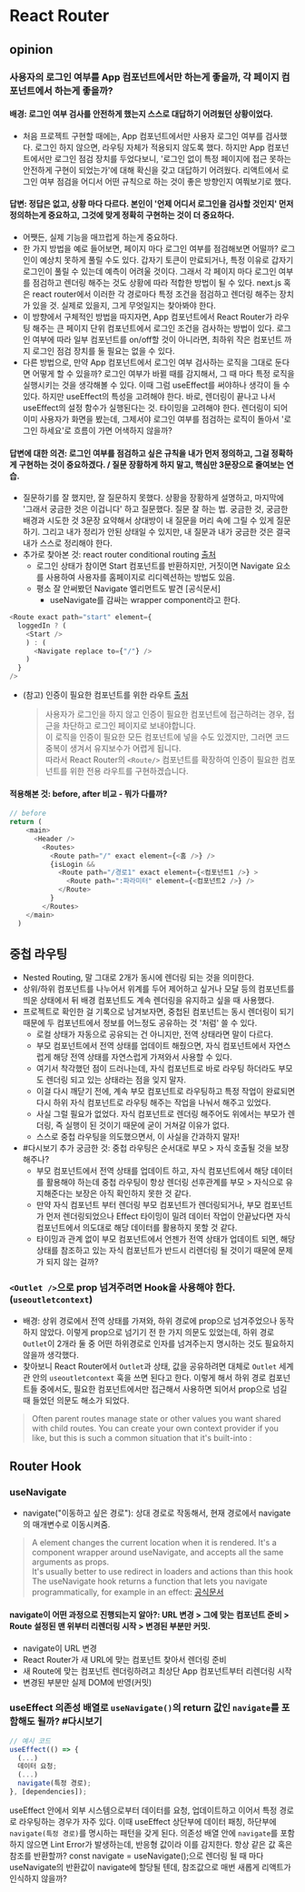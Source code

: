 # React Router

## opinion

### 사용자의 로그인 여부를 App 컴포넌트에서만 하는게 좋을까, 각 페이지 컴포넌트에서 하는게 좋을까?

#### 배경: 로그인 여부 검사를 안전하게 했는지 스스로 대답하기 어려웠던 상황이었다.
- 처음 프로젝트 구현할 때에는, App 컴포넌트에서만 사용자 로그인 여부를 검사했다. 로그인 하지 않으면, 라우팅 자체가 적용되지 않도록 했다. 하지만 App 컴포넌트에서만 로그인 점검 장치를 두었다보니, '로그인 없이 특정 페이지에 접근 못하는 안전하게 구현이 되었는가'에 대해 확신을 갖고 대답하기 어려웠다. 리액트에서 로그인 여부 점검을 어디서 어떤 규칙으로 하는 것이 좋은 방향인지 여쭤보기로 했다.

#### 답변: 정답은 없고, 상황 마다 다르다. 본인이 '언제 어디서 로그인을 검사할 것인지' 먼저 정의하는게 중요하고, 그것에 맞게 정확히 구현하는 것이 더 중요하다.
- 어쨋든, 실제 기능을 매끄럽게 하는게 중요하다.
- 한 가지 방법을 예로 들어보면, 페이지 마다 로그인 여부를 점검해보면 어떨까? 로그인이 예상치 못하게 풀릴 수도 있다. 갑자기 토큰이 만료되거나, 특정 이유로 갑자기 로그인이 풀릴 수 있는데 예측이 어려울 것이다. 그래서 각 페이지 마다 로그인 여부를 점검하고 렌더링 해주는 것도 상황에 따라 적합한 방법이 될 수 있다. next.js 혹은 react router에서 이러한 각 경로마다 특정 조건을 점검하고 렌더링 해주는 장치가 있을 것. 실제로 있을지, 그게 무엇일지는 찾아봐야 한다.
- 이 방향에서 구체적인 방법을 따지자면, App 컴포넌트에서 React Router가 라우팅 해주는 큰 페이지 단위 컴포넌트에서 로그인 조건을 검사하는 방법이 있다. 로그인 여부에 따라 일부 컴포넌트를 on/off할 것이 아니라면, 최하위 작은 컴포넌트 까지 로그인 점검 장치를 둘 필요는 없을 수 있다.
- 다른 방법으로, 만약 App 컴포넌트에서 로그인 여부 검사하는 로직을 그대로 둔다면 어떻게 할 수 있을까? 로그인 여부가 바뀔 때를 감지해서, 그 때 마다 특정 로직을 실행시키는 것을 생각해볼 수 있다. 이때 그럼 useEffect를 써야하나 생각이 들 수 있다. 하지만 useEffect의 특성을 고려해야 한다. 바로, 렌더링이 끝나고 나서 useEffect의 설정 함수가 실행된다는 것. 타이밍을 고려해야 한다. 렌더링이 되어 이미 사용자가 화면을 봤는데, 그제서야 로그인 여부를 점검하는 로직이 돌아서 '로그인 하세요'로 흐름이 가면 어색하지 않을까?

#### 답변에 대한 의견: 로그인 여부를 점검하고 싶은 규칙을 내가 먼저 정의하고, 그걸 정확하게 구현하는 것이 중요하겠다. / 질문 장황하게 하지 말고, 핵심만 3문장으로 줄여보는 연습.
- 질문하기를 잘 했지만, 잘 질문하지 못했다. 상황을 장황하게 설명하고, 마지막에 '그래서 궁금한 것은 이겁니다' 하고 질문했다. 질문 잘 하는 법. 궁금한 것, 궁금한 배경과 시도한 것 3문장 요약해서 상대방이 내 질문을 머리 속에 그릴 수 있게 질문하기. 그리고 내가 정리가 안된 상태일 수 있지만, 내 질문과 내가 궁금한 것은 결국 내가 스스로 정리해야 한다.
- 추가로 찾아본 것: react router conditional routing [출처](https://dev.to/salehmubashar/conditional-routing-with-react-router-v6-229g)
  - 로그인 상태가 참이면 Start 컴포넌트를 반환하지만, 거짓이면 Navigate 요소를 사용하여 사용자를 홈페이지로 리디렉션하는 방법도 있음.
  - 평소 잘 안써봤던 Navigate 엘리먼트도 발견 [공식문서]
    - useNavigate를 감싸는 wrapper component라고 한다.
```js
<Route exact path="start" element={
  loggedIn ? (
    <Start />
    ) : (
      <Navigate replace to={"/"} />
    )
  }
/>
```
- (참고) 인증이 필요한 컴포넌트를 위한 라우트 [출처](https://www.daleseo.com/react-router-authentication/)
  > 사용자가 로그인을 하지 않고 인증이 필요한 컴포넌트에 접근하려는 경우, 접근을 차단하고 로그인 페이지로 보내야합니다. <br> 이 로직을 인증이 필요한 모든 컴포넌트에 넣을 수도 있겠지만, 그러면 코드 중복이 생겨서 유지보수가 어렵게 됩니다. <br> 따라서 React Router의 `<Route/>` 컴포넌트를 확장하여 인증이 필요한 컴포넌트를 위한 전용 라우트를 구현하겠습니다.



#### 적용해본 것: before, after 비교 - 뭐가 다를까?
```js
// before
return (
    <main>
      <Header />
        <Routes>
          <Route path="/" exact element={<홈 />} />
          {isLogin &&
            <Route path="/경로1" exact element={<컴포넌트1 />} >
              <Route path=":파라미터" element={<컴포넌트2 />} />
            </Route>
          }
        </Routes>
    </main>
  )
```

## 중첩 라우팅
- Nested Routing, 말 그대로 2개가 동시에 렌더링 되는 것을 의미한다.
- 상위/하위 컴포넌트를 나누어서 위계를 두어 제어하고 싶거나 모달 등의 컴포넌트를 띄운 상태에서 뒤 배경 컴포넌트도 계속 렌더링을 유지하고 싶을 때 사용했다.
- 프로젝트로 확인한 걸 기록으로 남겨보자면, 중첩된 컴포넌트는 동시 렌더링이 되기 때문에 두 컴포넌트에서 정보를 어느정도 공유하는 것 '처럼' 쓸 수 있다.
  - 로컬 상태가 자동으로 공유되는 건 아니지만, 전역 상태라면 말이 다르다.
  - 부모 컴포넌트에서 전역 상태를 업데이트 해줬으면, 자식 컴포넌트에서 자연스럽게 해당 전역 상태를 자연스럽게 가져와서 사용할 수 있다.
  - 여기서 착각했던 점이 드러나는데, 자식 컴포넌트로 바로 라우팅 하더라도 부모도 렌더링 되고 있는 상태라는 점을 잊지 말자.
  - 이걸 다시 깨닫기 전에, 계속 부모 컴포넌트로 라우팅하고 특정 작업이 완료되면 다시 하위 자식 컴포넌트로 라우팅 해주는 작업을 나눠서 해주고 있었다.
  - 사실 그럴 필요가 없었다. 자식 컴포넌트로 렌더링 해주어도 위에서는 부모가 렌더링, 즉 실행이 된 것이기 때문에 굳이 거쳐갈 이유가 없다.
  - 스스로 중첩 라우팅을 의도했으면서, 이 사실을 간과하지 말자!
- #다시보기 추가 궁금한 것: 중첩 라우팅은 순서대로 부모 > 자식 호출될 것을 보장해주나?
  - 부모 컴포넌트에서 전역 상태를 업데이트 하고, 자식 컴포넌트에서 해당 데이터를 활용해야 하는데 중첩 라우팅이 항상 렌더링 선후관계를 부모 > 자식으로 유지해준다는 보장은 아직 확인하지 못한 것 같다.
  - 만약 자식 컴포넌트 부터 렌더링 부모 컴포넌트가 렌더링되거나, 부모 컴포넌트가 먼저 렌더링되었으나 Effect 타이밍이 밀려 데이터 작업이 안끝났다면 자식 컴포넌트에서 의도대로 해당 데이터를 활용하지 못할 것 같다.
  - 타이밍과 관계 없이 부모 컴포넌트에서 언젠가 전역 상태가 업데이트 되면, 해당 상태를 참조하고 있는 자식 컴포넌트가 반드시 리렌더링 될 것이기 때문에 문제가 되지 않는 걸까?

### `<Outlet />`으로 prop 넘겨주려면 Hook을 사용해야 한다. (`useoutletcontext`)
- 배경: 상위 경로에서 전역 상태를 가져와, 하위 경로에 prop으로 넘겨주었으나 동작하지 않았다. 이렇게 prop으로 넘기기 전 한 가지 의문도 있었는데, 하위 경로 `Outlet`이 2개라 둘 중 어떤 하위경로로 인자를 넘겨주는지 명시하는 것도 필요하지 않을까 생각했다.
- 찾아보니 React Router에서 `Outlet`과 상태, 값을 공유하려면 대체로 `Outlet` 세계관 안의 `useoutletcontext` 훅을 쓰면 된다고 한다. 이렇게 해서 하위 경로 컴포넌트들 중에서도, 필요한 컴포넌트에서만 접근해서 사용하면 되어서 prop으로 넘길 때 들었던 의문도 해소가 되었다.
> Often parent routes manage state or other values you want shared with child routes. You can create your own context provider if you like, but this is such a common situation that it's built-into <Outlet />:

## Router Hook

### useNavigate
- navigate("이동하고 싶은 경로"): 상대 경로로 작동해서, 현재 경로에서 navigate의 매개변수로 이동시켜줌.
> A <Navigate> element changes the current location when it is rendered. It's a component wrapper around useNavigate, and accepts all the same arguments as props. <br> It's usually better to use redirect in loaders and actions than this hook <br> The useNavigate hook returns a function that lets you navigate programmatically, for example in an effect: [공식문서](https://reactrouter.com/en/main/hooks/use-navigate)

#### navigate이 어떤 과정으로 진행되는지 알아?: URL 변경 > 그에 맞는 컴포넌트 준비 > Route 설정된 맨 위부터 리렌더링 시작 > 변경된 부분만 커밋.
- navigate이 URL 변경
- React Router가 새 URL에 맞는 컴포넌트 찾아서 렌더링 준비
- 새 Route에 맞는 컴포넌트 렌더링하려고 최상단 App 컴포넌트부터 리렌더링 시작
- 변경된 부분만 실제 DOM에 반영(커밋)

### useEffect 의존성 배열로 `useNavigate()`의 return 값인 `navigate`를 포함해도 될까? #다시보기
```js
// 예시 코드
useEffect(() => {
  (...)
  데이터 요청;
  (...)
  navigate(특정 경로);
}, [dependencies]);
```
useEffect 안에서 외부 시스템으로부터 데이터를 요청, 업데이트하고 이어서 특정 경로로 라우팅하는 경우가 자주 있다. 이때 useEffect 상단부에 데이터 패칭, 하단부에 `navigate(특정 경로)`를 명시하는 패턴을 갖게 된다. 의존성 배열 안에 `navigate`를 포함하지 않으면 Lint Error가 발생하는데, 반응형 값이라 이를 감지한다. 항상 같은 값 혹은 참조를 반환할까?
const navigate = useNavigate();으로 렌더링 될 때 마다 useNavigate의 반환값이 navigate에 할당될 텐데, 참조값으로 매번 새롭게 리액트가 인식하지 않을까?
